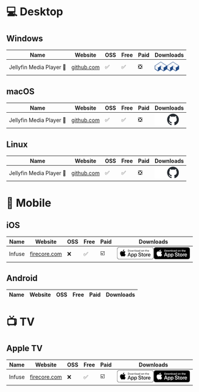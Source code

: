 # 💻 Desktop

## Windows

| Name | Website | OSS | Free | Paid | Downloads |
|------|---------|-----|------|------|-----------|
| Jellyfin Media Player 🔹 | [github.com](https://github.com/jellyfin/jellyfin-media-player) | ✅ | ✅ | ❎ | [![logo-light](assets/flathub.png#gh-dark-mode-only)![logo-dark](assets/flathub.png#gh-light-mode-only)](https://flathub.org/apps/details/com.github.iwalton3.jellyfin-media-player) | [![logo-light](assets/github-mark-white.png#gh-dark-mode-only)![logo-dark](assets/github-mark.png#gh-light-mode-only)](https://github.com/jellyfin/jellyfin-media-player/releases) |

## macOS

| Name | Website | OSS | Free | Paid | Downloads |
|------|---------|-----|------|------|-----------|
| Jellyfin Media Player 🔹 | [github.com](https://github.com/jellyfin/jellyfin-media-player) | ✅ | ✅ | ❎ | [![logo-light](assets/github-mark-white.png#gh-dark-mode-only)![logo-dark](assets/github-mark.png#gh-light-mode-only)](https://github.com/jellyfin/jellyfin-media-player/releases) | [![logo-light](assets/flathub.png#gh-dark-mode-only)![logo-dark](assets/flathub.png#gh-light-mode-only)](https://flathub.org/apps/details/com.github.iwalton3.jellyfin-media-player) |

## Linux

| Name | Website | OSS | Free | Paid | Downloads |
|------|---------|-----|------|------|-----------|
| Jellyfin Media Player 🔹 | [github.com](https://github.com/jellyfin/jellyfin-media-player) | ✅ | ✅ | ❎ | [![logo-light](assets/github-mark-white.png#gh-dark-mode-only)![logo-dark](assets/github-mark.png#gh-light-mode-only)](https://github.com/jellyfin/jellyfin-media-player/releases) | [![logo-light](assets/flathub.png#gh-dark-mode-only)![logo-dark](assets/flathub.png#gh-light-mode-only)](https://flathub.org/apps/details/com.github.iwalton3.jellyfin-media-player) |

# 📱 Mobile

## iOS

| Name | Website | OSS | Free | Paid | Downloads |
|------|---------|-----|------|------|-----------|
| Infuse | [firecore.com](https://firecore.com/infuse) | ❌ | ✅ | ☑️ | [![logo-light](assets/appstore-light.png#gh-dark-mode-only)![logo-dark](assets/appstore-dark.png#gh-light-mode-only)](https://apps.apple.com/app/id1136220934?mt=8) |

## Android

| Name | Website | OSS | Free | Paid | Downloads |
|------|---------|-----|------|------|-----------|

# 📺 TV

## Apple TV

| Name | Website | OSS | Free | Paid | Downloads |
|------|---------|-----|------|------|-----------|
| Infuse | [firecore.com](https://firecore.com/infuse) | ❌ | ✅ | ☑️ | [![logo-light](assets/appstore-light.png#gh-dark-mode-only)![logo-dark](assets/appstore-dark.png#gh-light-mode-only)](https://apps.apple.com/app/id1136220934?mt=8) |

